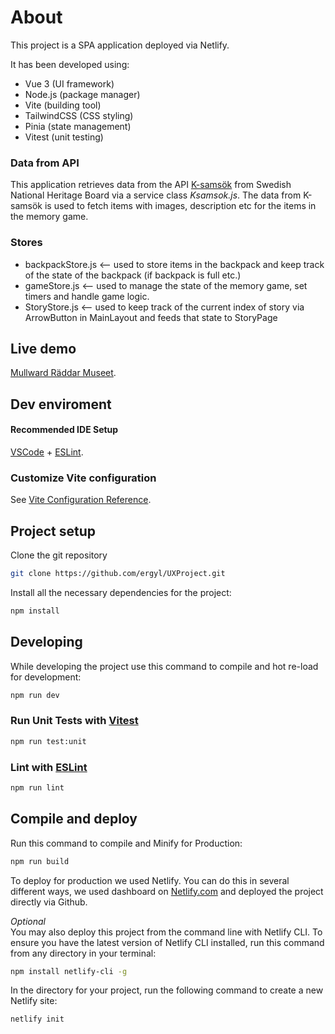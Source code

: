 # About
This project is a SPA application deployed via Netlify.

It has been developed using:
- Vue 3 (UI framework)
- Node.js (package manager)
- Vite (building tool)
- TailwindCSS (CSS styling)
- Pinia (state management)
- Vitest (unit testing)

### Data from API
This application retrieves data from the API [K-samsök](https://www.raa.se/hitta-information/k-samsok/) from Swedish National Heritage Board via a service class *Ksamsok.js*.
The data from K-samsök is used to fetch items with images, description etc for the items in the memory game.

### Stores
- backpackStore.js <-- used to store items in the backpack and keep track of the state of the backpack (if backpack is full etc.)
- gameStore.js <-- used to manage the state of the memory game, set timers and handle game logic.
- StoryStore.js <-- used to keep track of the current index of story via ArrowButton in MainLayout and feeds that state to StoryPage

## Live demo
[Mullward Räddar Museet](https://mullward-raddar-museet.netlify.app/backpack).

## Dev enviroment 
#### Recommended IDE Setup
[VSCode](https://code.visualstudio.com/) + [ESLint](https://marketplace.visualstudio.com/items?itemName=dbaeumer.vscode-eslint).

### Customize Vite configuration
See [Vite Configuration Reference](https://vitejs.dev/config/).

## Project setup
Clone the git repository 
```sh
git clone https://github.com/ergyl/UXProject.git
```
Install all the necessary dependencies for the project:
```sh
npm install
```

## Developing
While developing the project use this command to compile and hot re-load for development:
```sh
npm run dev
```

### Run Unit Tests with [Vitest](https://vitest.dev/)

```sh
npm run test:unit
```

### Lint with [ESLint](https://eslint.org/)

```sh
npm run lint
```

## Compile and deploy
Run this command to compile and Minify for Production:
```sh
npm run build
```
To deploy for production we used Netlify.
You can do this in several different ways, we used dashboard on [Netlify.com](https://www.netlify.com/) and deployed the project directly via Github. 

*Optional*
<br>
You may also deploy this project from the command line with Netlify CLI.
To ensure you have the latest version of Netlify CLI installed, run this command from any directory in your terminal:
```sh
npm install netlify-cli -g
```
In the directory for your project, run the following command to create a new Netlify site:
```sh
netlify init
```

